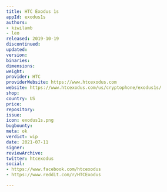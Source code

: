 ```yaml
---
title: HTC Exodus 1s
appId: exodus1s
authors:
- kiwilamb
- leo
released: 2019-10-19
discontinued: 
updated: 
version: 
binaries: 
dimensions: 
weight: 
provider: HTC
providerWebsite: https://www.htcexodus.com
website: https://www.htcexodus.com/us/cryptophone/exodus1s/
shop: 
country: US
price: 
repository: 
issue: 
icon: exodus1s.png
bugbounty: 
meta: ok
verdict: wip
date: 2021-07-11
signer: 
reviewArchive: 
twitter: htcexodus
social:
- https://www.facebook.com/htcexodus
- https://www.reddit.com/r/HTCExodus

---
```


